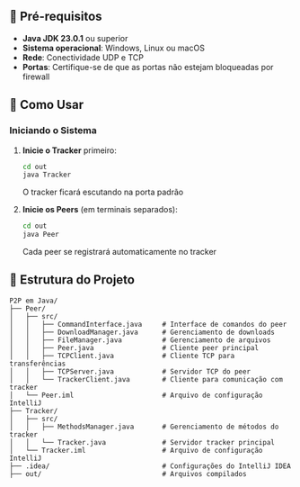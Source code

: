 
## 🔧 Pré-requisitos

- **Java JDK 23.0.1** ou superior
- **Sistema operacional**: Windows, Linux ou macOS
- **Rede**: Conectividade UDP e TCP
- **Portas**: Certifique-se de que as portas não estejam bloqueadas por firewall

## 🚀 Como Usar

### Iniciando o Sistema

1. **Inicie o Tracker** primeiro:
   ```bash
   cd out
   java Tracker
   ```
   O tracker ficará escutando na porta padrão

2. **Inicie os Peers** (em terminais separados):
   ```bash
   cd out
   java Peer
   ```
   Cada peer se registrará automaticamente no tracker

## 📁 Estrutura do Projeto

```
P2P em Java/
├── Peer/
│   ├── src/
│   │   ├── CommandInterface.java     # Interface de comandos do peer
│   │   ├── DownloadManager.java      # Gerenciamento de downloads
│   │   ├── FileManager.java          # Gerenciamento de arquivos
│   │   ├── Peer.java                 # Cliente peer principal
│   │   ├── TCPClient.java            # Cliente TCP para transferências
│   │   ├── TCPServer.java            # Servidor TCP do peer
│   │   └── TrackerClient.java        # Cliente para comunicação com tracker
│   └── Peer.iml                      # Arquivo de configuração IntelliJ
├── Tracker/
│   ├── src/
│   │   ├── MethodsManager.java       # Gerenciamento de métodos do tracker
│   │   └── Tracker.java              # Servidor tracker principal
│   └── Tracker.iml                   # Arquivo de configuração IntelliJ
├── .idea/                            # Configurações do IntelliJ IDEA
├── out/                              # Arquivos compilados

```
